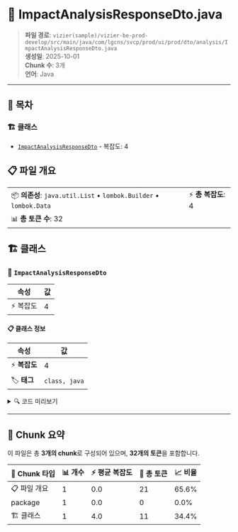 # 📄 ImpactAnalysisResponseDto.java

> **파일 경로**: `vizier(sample)/vizier-be-prod-develop/src/main/java/com/lgcns/svcp/prod/ui/prod/dto/analysis/ImpactAnalysisResponseDto.java`  
> **생성일**: 2025-10-01  
> **Chunk 수**: 3개  
> **언어**: Java
---

## 📑 목차

### 🏗️ 클래스
- [`ImpactAnalysisResponseDto`](#class-impactanalysisresponsedto) - 복잡도: 4

## 📋 파일 개요

| | |
|--|--|
| 📦 **의존성**: `java.util.List` • `lombok.Builder` • `lombok.Data` | ⚡ **총 복잡도**: 4 |
| 📊 **총 토큰 수**: 32 |  |



## 🏗️ 클래스

### <a id="class-impactanalysisresponsedto"></a>🎯 `ImpactAnalysisResponseDto`

| 속성 | 값 |
|------|----|
| ⚡ 복잡도 | 4 |



#### 📋 클래스 정보

| 속성 | 값 |
|------|----|
| ⚡ **복잡도** | 4 || 📍 **라인 범위** | 10-10 |
| 🏷️ **태그** | `class, java` |

<details>
<summary>🔍 코드 미리보기</summary>

```java
public class ImpactAnalysisResponseDto {
	private ItemDto parent;
	private List<ItemDto> siblings;
}...
```

**Chunk 정보**
- 🆔 **ID**: `89c74edcf41c`
- 📍 **라인**: 10-10
- 📊 **토큰**: 11
- 🏷️ **태그**: `class, java`

</details>

---





## 🧩 Chunk 요약

이 파일은 총 **3개의 chunk**로 구성되어 있으며, **32개의 토큰**을 포함합니다.

| 🧩 Chunk 타입 | 📊 개수 | ⚡ 평균 복잡도 | 📝 총 토큰 | 📈 비율 |
|---------------|--------|-------------|----------|--------|
| 📋 파일 개요 | 1 | 0.0 | 21 | 65.6% |
| package | 1 | 0.0 | 0 | 0.0% |
| 🏗️ 클래스 | 1 | 4.0 | 11 | 34.4% |

